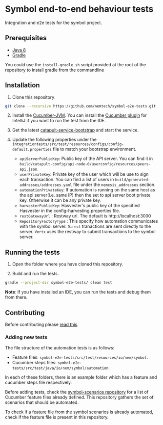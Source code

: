 # Symbol end-to-end behaviour tests

Integration and e2e tests for the symbol project.

## Prerequisites

* [Java 8](https://docs.oracle.com/javase/8/docs/technotes/guides/install/install_overview.html)
* [Gradle](https://gradle.org/install/) 
  
You could use the `install-gradle.sh` script provided at the root of the repository to install gradle from the commandline

## Installation

1. Clone this repository:

```bash
git clone --recursive https://github.com/nemtech/symbol-e2e-tests.git
```

2. Install the [Cucumber-JVM](https://docs.cucumber.io/installation/java/). You can install the [Cucumber plugin](https://plugins.jetbrains.com/plugin/7212-cucumber-for-java) for IntelliJ if you want to run the test from the IDE.

3. Get the latest [catapult-service-bootstrap](https://github.com/tech-bureau/catapult-service-bootstrap) and start the service.

4. Update the following properties under the ``integrationtests/src/test/resources/configs/config-default.properties`` file to match your bootstrap environment.
    - ``apiServerPublicKey``: Public key of the API server. You can find it in ``build/catapult-config/api-node-0/userconfig/resources/peers-api.json``.
    - ``userPrivateKey``: Private key of the user which will be use to sign each transaction. You can find a list of users in ``build/generated-addresses/addresses.yaml`` file under the ``nemesis_addresses`` section.
    - ``automationPrivateKey``: If automation is running on the same host as the api server(i.e. same IP) then the set to api server boot private key.  Otherwise it can be any private key.
	- ``harvesterPublicKey``: Hasvester's public key of the specified Hasvester in the config-harvesting.properties file.
	- ``restGatewayUrl`` : Restway url. The default is http://localhost:3000
	- ``RepositoryFactoryType`` : This specify how automation communicates with the symbol server.  ``Direct`` tranactions are sent directly to the server.  ``Vertx`` uses the restway to submit transactions to the symbol server. 

## Running the tests

1. Open the folder where you have cloned this repository.

2. Build and run the tests.

```bash
gradle --project-dir symbol-e2e-tests/ clean test

```

**Note**: If you have installed an IDE, you can run the tests and debug them from there.

## Contributing

Before contributing please [read this](CONTRIBUTING.md).

### Adding new tests

The file structure of the automation tests is as follows:

* Feature files: ``symbol-e2e-tests/src/test/resources/io/nem/symbol``.
* Cucumber steps files: ``symbol-e2e-tests/src/test/java/io/nem/symbol/automation``.

In each of these folders, there is an example folder which has a feature and cucumber steps file respectively.
  
Before adding tests, check the [symbol-scenarios repository](https://github.com/nemtech/synbol-scenarios) for a list of Cucumber feature files already defined. This repository gathers the set of scenarios that should be automated.

To check if a feature file from the symbol scenarios is already automated, check if the feature file is present in this repository.
